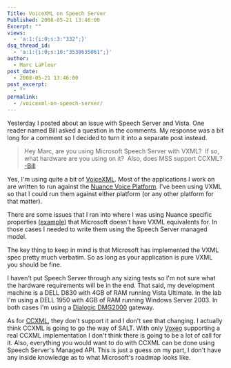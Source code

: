```yaml
---
Title: VoiceXML on Speech Server
Published: 2008-05-21 13:46:00
Excerpt: ""
views:
  - 'a:1:{i:0;s:3:"332";}'
dsq_thread_id:
  - 'a:1:{i:0;s:10:"3538635061";}'
author:
  - Marc LaFleur
post_date:
  - 2008-05-21 13:46:00
post_excerpt:
  - ""
permalink:
  - /voicexml-on-speech-server/
---
```

<p>Yesterday I posted about an issue with Speech Server and Vista. One reader named Bill asked a question in the comments. My response was a bit long for a comment so I decided to turn it into a separate post instead. </p>
<blockquote>
<p>Hey Marc, are you using Microsoft Speech Server with VXML?&nbsp; If so, what hardware are you using on it?&nbsp; Also, does MSS support CCXML? <br /><a href="http://weblogs.asp.net/mlafleur/archive/2008/05/20/reinstalling-microsoft-speech-server-on-windows-vista.aspx#6205444" target=_blank mce_href="http://weblogs.asp.net/mlafleur/archive/2008/05/20/reinstalling-microsoft-speech-server-on-windows-vista.aspx#6205444">-Bill</a></p></blockquote>
<p>Yes, I'm using quite a bit of <a href="http://en.wikipedia.org/wiki/VXML" target=_blank mce_href="http://en.wikipedia.org/wiki/VXML">VoiceXML</a>. Most of the applications I work on are written to run against the <a href="http://www.nuance.com/voiceplatform/" target=_blank mce_href="http://www.nuance.com/voiceplatform/">Nuance Voice Platform</a>. I've been using VXML so that I could run them against either platform (or any other platform for that matter). </p>
<p>There are some issues that I ran into where I was using Nuance specific properties (<a href="http://www.vxml.org/frame.jsp?page=mot_nuanceprops.htm" target=_blank mce_href="http://www.vxml.org/frame.jsp?page=mot_nuanceprops.htm">example</a>) that Microsoft doesn't have VXML equivalents for. In those cases I needed to write them using the Speech Server managed model. </p>
<p>The key thing to keep in mind is that Microsoft has implemented the VXML spec pretty much verbatim. So as long as your application is pure VXML you should be fine. </p>
<p>I haven't put Speech Server through any sizing tests so I'm not sure what the hardware requirements will be in the end. That said, my development machine is a DELL D830 with 4GB of RAM running Vista Ultimate. In the lab I'm using a DELL 1950 with 4GB of RAM running Windows Server 2003. In both cases I'm using a <a href="http://www.dialogic.com/products/gateways/DMG2000.htm" target=_blank mce_href="http://www.dialogic.com/products/gateways/DMG2000.htm">Dialogic DMG2000</a> gateway. </p>
<p>As for <a href="http://en.wikipedia.org/wiki/Call_Control_eXtensible_Markup_Language" target=_blank mce_href="http://en.wikipedia.org/wiki/Call_Control_eXtensible_Markup_Language">CCXML</a>, they don't support it and I don't see that changing. I actually think CCXML is going to go the way of SALT. With only <a href="http://www.voxeo.com/" target=_blank mce_href="http://www.voxeo.com/">Voxeo</a> supporting a real CCXML implementation I don't think there is going to be a lot of call for it. Also, everything you would want to do with CCXML can be done using Speech Server's Managed API. This is just a guess on my part, I don't have any inside knowledge as to what Microsoft's roadmap looks like. </p>
